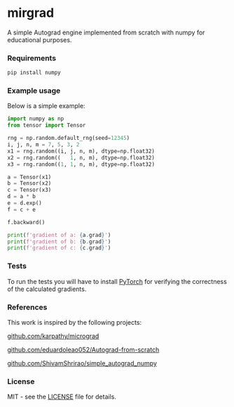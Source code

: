 
# mirgrad


A simple Autograd engine implemented from scratch with numpy for educational purposes.


### Requirements

```bash
pip install numpy
```


### Example usage

Below is a simple example:

```python
import numpy as np
from tensor import Tensor

rng = np.random.default_rng(seed=12345)
i, j, n, m = 7, 5, 3, 2
x1 = rng.random((i, j, n, m), dtype=np.float32)
x2 = rng.random((   1, n, m), dtype=np.float32)
x3 = rng.random((1, 1, n, m), dtype=np.float32)

a = Tensor(x1)
b = Tensor(x2)
c = Tensor(x3)
d = a * b
e = d.exp()
f = c + e

f.backward()

print(f'gradient of a: {a.grad}')
print(f'gradient of b: {b.grad}')
print(f'gradient of c: {c.grad}')
```

### Tests

To run the tests you will have to install [PyTorch](https://pytorch.org/) for verifying the correctness of the calculated gradients.


### References

This work is inspired by the following projects:

[github.com/karpathy/micrograd](https://github.com/karpathy/micrograd)

[github.com/eduardoleao052/Autograd-from-scratch](https://github.com/eduardoleao052/Autograd-from-scratch)

[github.com/ShivamShrirao/simple_autograd_numpy](https://github.com/ShivamShrirao/simple_autograd_numpy)


### License

MIT - see the [LICENSE](https://github.com/mcolletta/mirgrad/blob/main/LICENSE) file for details.

